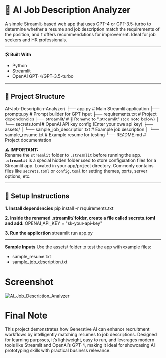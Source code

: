 # 🧠 AI Job Description Analyzer
A simple Streamlit-based web app that uses GPT-4 or GPT-3.5-turbo to determine whether a resume and job description match the requirements of the position, and it offers recommendations for improvement. Ideal for job seekers and HR professionals.

---

**🛠️ Built With**
- Python
- Streamlit
- OpenAI GPT-4/GPT-3.5-turbo

---

## 📁 Project Structure
AI-Job-Description-Analyzer/
├── app.py # Main Streamlit application
├── prompts.py # Prompt builder for GPT input
├── requirements.txt # Project dependencies
├── streamlit/ # 🔁 Rename to ".streamlit" (see note below)
│ └── secrets.toml # OpenAI API key config (Enter your own api key)
├── assets/
│ └── sample_job_description.txt # Example job description
│ └── sample_resume.txt # Example resume for testing
└── README.md # Project documentation

**⚠️ IMPORTANT:**  
Rename the `streamlit` folder to `.streamlit` before running the app.  
**`.streamlit`** is a special hidden folder used to store configuration files for a Streamlit app. Located in your app/project directory. Commonly contains files like `secrets.toml` or `config.toml` for setting themes, ports, server options, etc.

---

## 🚀 Setup Instructions
**1. Install dependencies**
     pip install -r requirements.txt

**2. Inside the renamed .streamlit/ folder, create a file called secrets.toml and add:**
     OPENAI_API_KEY = "sk-your-api-key"
      
**3. Run the application**
     streamlit run app.py

---

**Sample Inputs**
Use the assets/ folder to test the app with example files:
- sample_resume.txt
- sample_job_description.txt


# Screenshot
![AI_Job_Description_Analyzer](https://github.com/user-attachments/assets/06c671b1-a86b-4ed7-887d-51def36c2280)

# Final Note
This project demonstrates how Generative AI can enhance recruitment workflows by intelligently matching resumes to job descriptions. Designed for learning purposes, it’s lightweight, easy to run, and leverages modern tools like Streamlit and OpenAI’s GPT-4, making it ideal for showcasing AI prototyping skills with practical business relevance.
